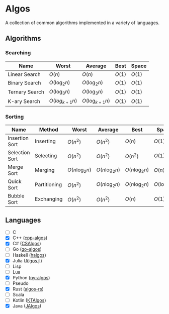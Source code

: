 # Algos
A collection of common algorithms implemented in a variety of languages.

## Algorithms

### Searching

| Name           | Worst             | Average            | Best   | Space  |
|----------------|-------------------|--------------------|--------|--------|
| Linear Search  | $O(n)$            | $O(n)$             | $O(1)$ | $O(1)$ |
| Binary Search  | $O(\log_{2}{n})$  | $O(\log_{2}{n})$   | $O(1)$ | $O(1)$ |
| Ternary Search | $O(\log_{3}{n})$  | $O(\log_{3}{n})$   | $O(1)$ | $O(1)$ |
| K-ary Search   | $O(log_{k+1}{n})$ | $O(\log_{k+1}{n})$ | $O(1)$ | $O(1)$ |

### Sorting

| Name           | Method       | Worst             | Average           | Best              | Space            |
|----------------|--------------|-------------------|-------------------|-------------------|------------------|
| Insertion Sort | Inserting    | $O(n^2)$          | $O(n^2)$          | $O(n)$            | $O(1)$           |
| Selection Sort | Selecting    | $O(n^2)$             | $O(n^2)$             | $O(n^2)$             | $O(1)$           |
| Merge Sort     | Merging      | $O(n\log_{2}{n})$ | $O(n\log_{2}{n})$ | $O(n\log_{2}{n})$ | $O(n)$           |
| Quick Sort     | Partitioning | $O(n^2)$          | $O(n\log_{2}{n})$ | $O(n\log_{2}{n})$ | $O(\log_{2}{n})$ |
| Bubble Sort    | Exchanging   | $O(n^2)$          | $O(n^2)$          | $O(n)$            | $O(1)$           |

## Languages

- [ ] C
- [x] C++ ([cpp-algos](https://github.com/aidan-bailey/algos/tree/master/cpp-algos))
- [x] C# ([CSAlgos](https://github.com/aidan-bailey/algos/tree/master/CSAlgos))
- [ ] Go ([go-algos](https://github.com/aidan-bailey/algos/tree/master/go-algos))
- [ ] Haskell ([halgos](https://github.com/aidan-bailey/algos/tree/master/halgos))
- [x] Julia ([Algos.jl](https://github.com/aidan-bailey/algos/tree/master/Algos.jl))
- [ ] Lisp
- [ ] Lua
- [x] Python ([py-algos](https://github.com/aidan-bailey/algos/tree/master/py-algos))
- [ ] Pseudo
- [x] Rust ([algos-rs](https://github.com/aidan-bailey/algos/tree/master/algos-rs))
- [ ] Scala
- [ ] Kotlin ([KTAlgos](https://github.com/aidan-bailey/algos/tree/master/KTAlgos))
- [x] Java ([JAlgos](https://github.com/aidan-bailey/algos/tree/master/JAlgos))
